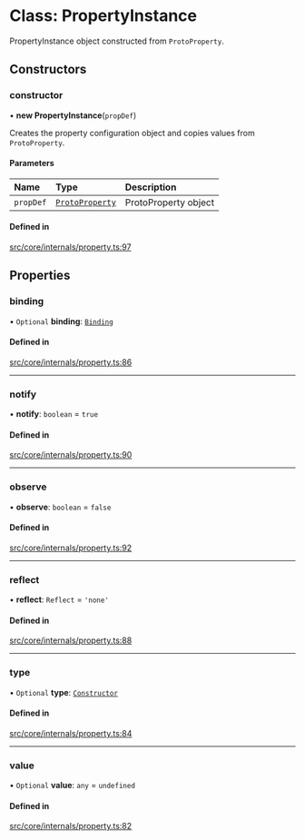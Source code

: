 # Class: PropertyInstance

PropertyInstance object constructed from `ProtoProperty`.

## Constructors

### constructor

• **new PropertyInstance**(`propDef`)

Creates the property configuration object and copies values from `ProtoProperty`.

#### Parameters

| Name | Type | Description |
| :------ | :------ | :------ |
| `propDef` | [`ProtoProperty`](ProtoProperty.md) | ProtoProperty object |

#### Defined in

[src/core/internals/property.ts:97](https://github.com/io-gui/io/blob/tsc/src/core/internals/property.ts#L97)

## Properties

### binding

• `Optional` **binding**: [`Binding`](Binding.md)

#### Defined in

[src/core/internals/property.ts:86](https://github.com/io-gui/io/blob/tsc/src/core/internals/property.ts#L86)

___

### notify

• **notify**: `boolean` = `true`

#### Defined in

[src/core/internals/property.ts:90](https://github.com/io-gui/io/blob/tsc/src/core/internals/property.ts#L90)

___

### observe

• **observe**: `boolean` = `false`

#### Defined in

[src/core/internals/property.ts:92](https://github.com/io-gui/io/blob/tsc/src/core/internals/property.ts#L92)

___

### reflect

• **reflect**: `Reflect` = `'none'`

#### Defined in

[src/core/internals/property.ts:88](https://github.com/io-gui/io/blob/tsc/src/core/internals/property.ts#L88)

___

### type

• `Optional` **type**: [`Constructor`](../README.md#constructor)

#### Defined in

[src/core/internals/property.ts:84](https://github.com/io-gui/io/blob/tsc/src/core/internals/property.ts#L84)

___

### value

• `Optional` **value**: `any` = `undefined`

#### Defined in

[src/core/internals/property.ts:82](https://github.com/io-gui/io/blob/tsc/src/core/internals/property.ts#L82)
